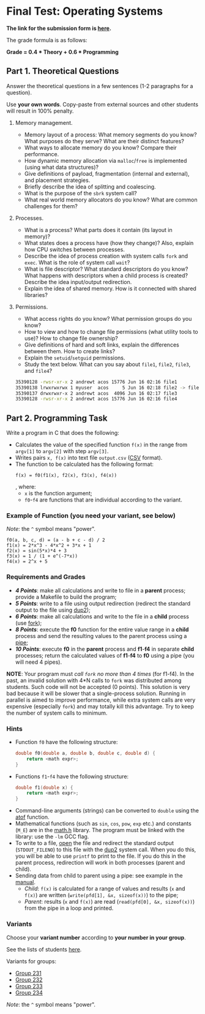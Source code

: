 # Final Test: Operating Systems

__The link for the submission form is [here](https://forms.gle/B5fuRo48EAWZTCZ97).__

The grade formula is as follows:

__Grade = 0.4 * Theory + 0.6 * Programming__

## Part 1. Theoretical Questions

Answer the theoretical questions in a few sentences (1-2 paragraphs for a question).

Use __your own words__.
Copy-paste from external sources and other students will result in 100% penalty.

1. Memory management.
   * Memory layout of a process: What memory segments do you know? What purposes do they serve? What are their distinct features?
   * What ways to allocate memory do you know? Compare their performance.
   * How dynamic memory allocation via `malloc`/`free` is implemented (using what data structures)?
   * Give definitions of payload, fragmentation (internal and external), and placement strategies.
   * Briefly describe the idea of splitting and coalescing.
   * What is the purpose of the `sbrk` system call?
   * What real world memory allocators do you know? What are common challenges for them?

1. Processes.
   * What is a process? What parts does it contain (its layout in memory)?
   * What states does a process have (how they change)? Also, explain how CPU switches between processes.
   * Describe the idea of process creation with system calls `fork` and `exec`. What is the role of system call `wait`?
   * What is file descriptor? What standard descriptors do you know?
     What happens with descriptors when a child process is created?
     Describe the idea input/output redirection.
   * Explain the idea of shared memory. How is it connected with shared libraries?

1. Permissions.
   * What access rights do you know? What permission groups do you know?
   * How to view and how to change file permissions (what utility tools to use)? How to change file ownership?
   * Give definitions of hard and soft links, explain the differences between them. How to create links?
   * Explain the `setuid`/`setguid` permissions.
   * Study the text below. What can you say about `file1`, `file2`, `file3`, and `file4`?
   
   ```bash
   35390128 -rwsr-xr-x 2 andrewt acos 15776 Jun 16 02:16 file1
   35390138 lrwxrwxrwx 1 myuser  acos     5 Jun 16 02:18 file2 -> file3
   35390137 drwxrwxr-x 2 andrewt acos  4096 Jun 16 02:17 file3
   35390128 -rwsr-xr-x 2 andrewt acos 15776 Jun 16 02:16 file4
   ```

## Part 2. Programming Task

Write a program in C that does the following:

* Calculates the value of the specified function `f(x)` in the range from `argv[1]` to `argv[2]` with step `argv[3]`.
* Writes pairs `x, f(x)` into text file `output.csv` ([CSV](https://en.wikipedia.org/wiki/Comma-separated_values) format).  
* The function to be calculated has the following format:
  ``` 
  f(x) = f0(f1(x), f2(x), f3(x), f4(x))
  ```
  , where:
    * `x` is the function argument;
    * `f0`-`f4` are functions that are individual according to the variant.

### Example of Function (you need your variant, see below)

_Note_: the `^` symbol means "power".

    f0(a, b, c, d) = (a - b + c - d) / 2
    f1(x) = 2*x^3 - 4*x^2 + 3*x + 1
    f2(x) = sin(5*x)*4 + 3
    f3(x) = 1 / (1 + e^(-7*x))
    f4(x) = 2^x + 5

### Requirements and Grades

* ___4 Points___:
  make all calculations and write to file in a __parent__ process;
  provide a Makefile to build the program;
* ___5 Points___:
  write to a file using output redirection (redirect the standard output
  to the file using [dup2](https://man7.org/linux/man-pages/man2/dup.2.html));
* ___6 Points___:
  make all calculations and write to the file in a __child__ process
  (use [fork](https://man7.org/linux/man-pages/man2/fork.2.html));
* ___8 Points___:
  execute the __f0__ function for the entire value range in a __child__ process
  and send the resulting values to the parent process using
  a [pipe](https://man7.org/linux/man-pages/man2/pipe.2.html);
* ___10 Points___:
  execute __f0__ in the __parent__ process and __f1__-__f4__ in separate __child__ processes;
  return the calculated values of __f1__-__f4__ to __f0__ using a pipe (you will need 4 pipes).

__NOTE__: Your program must _call `fork` no more than 4 times_ (for f1-f4). In the past, an invalid solution
with 4*N calls to `fork` was distributed among students. Such code will not be accepted (0 points).
This solution is very bad because it will be slower that a single-process solution.
Running in parallel is aimed to improve performance, while extra system calls are very expensive
(especially `fork`) and may totally kill this advantage. Try to keep the number of system calls to minimum.

### Hints

* Function `f0` have the following  structure:
  ```c
  double f0(double a, double b, double c, double d) {
      return <math expr>;
  }
  ```
* Functions `f1`-`f4` have the following  structure:
  ```c
  double f1(double x) {
      return <math expr>;
  }
  ```
* Command-line arguments (strings) can be converted to `double` using the [atof](
  https://man7.org/linux/man-pages/man3/atof.3.html) function.
* Mathematical functions (such as `sin`, `cos`, `pow`, `exp` etc.) and constants (`M_E`) are in the [math.h](
  https://man7.org/linux/man-pages/man0/math.h.0p.html) library.
  The program must be linked with the library: use the `-lm` GCC flag.
* To write to a file, [open](https://man7.org/linux/man-pages/man2/open.2.html) the file and redirect the standard output
  (`STDOUT_FILENO`) to this file with the [dup2](https://man7.org/linux/man-pages/man2/dup.2.html) system call.
  When you do this, you will be able to use `printf` to print to the file. If you do this in the parent process,
  redirection will work in both processes (parent and child).
* Sending data from child to parent using a pipe: see example in the [manual](
  https://man7.org/linux/man-pages/man2/pipe.2.html).
  * _Child_: `f(x)` is calculated for a range of values and results (`x` and `f(x)`) are written (`write(pfd[1], &x, sizeof(x))`) to the pipe;
  * _Parent_: results (`x` and `f(x)`) are read (`read(pfd[0], &x, sizeof(x))`) from the pipe in a loop and printed.
 
### Variants

Choose your __variant number__ according to __your number in your group__.

See the lists of students [here](
https://docs.google.com/spreadsheets/d/1iaO6hQZfhSpIam7TED384-BaHH1kChlq67U8fgRuNSI/edit?usp=sharing).

Variants for groups:

* [Group 231](variants_dsba_2025_g231.md)
* [Group 232](variants_dsba_2025_g232.md)
* [Group 233](variants_dsba_2025_g233.md)
* [Group 234](variants_dsba_2025_g234.md)

_Note_: the `^` symbol means "power".
